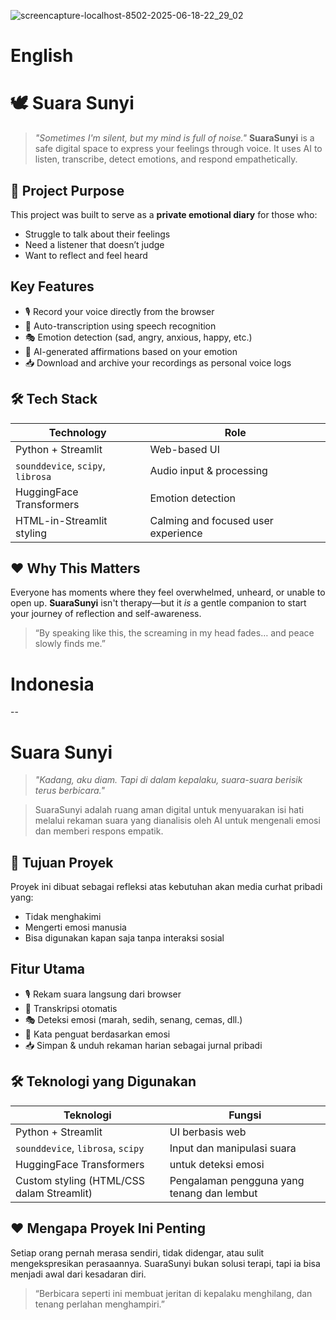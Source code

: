 ![screencapture-localhost-8502-2025-06-18-22_29_02](https://github.com/user-attachments/assets/85608a25-d366-49b3-86f6-89377a34a0c6)

# English 
>
# 🕊️ Suara Sunyi

> *"Sometimes I'm silent, but my mind is full of noise."*
> **SuaraSunyi** is a safe digital space to express your feelings through voice. It uses AI to listen, transcribe, detect emotions, and respond empathetically.

## 🎯 Project Purpose

This project was built to serve as a **private emotional diary** for those who:

* Struggle to talk about their feelings
* Need a listener that doesn’t judge
* Want to reflect and feel heard

## Key Features

* 🎙️ Record your voice directly from the browser
* 📝 Auto-transcription using speech recognition
* 🎭 Emotion detection (sad, angry, anxious, happy, etc.)
* 💬 AI-generated affirmations based on your emotion
* 📥 Download and archive your recordings as personal voice logs

## 🛠️ Tech Stack

| Technology                        | Role                                |
| --------------------------------- | ----------------------------------- |
| Python + Streamlit                | Web-based UI                        |
| `sounddevice`, `scipy`, `librosa` | Audio input & processing            |
| HuggingFace Transformers          | Emotion detection                   |
| HTML-in-Streamlit styling         | Calming and focused user experience |

## ❤️ Why This Matters

Everyone has moments where they feel overwhelmed, unheard, or unable to open up. **SuaraSunyi** isn't therapy—but it *is* a gentle companion to start your journey of reflection and self-awareness.

> “By speaking like this, the screaming in my head fades… and peace slowly finds me.”



# Indonesia
--
# Suara Sunyi

> *"Kadang, aku diam. Tapi di dalam kepalaku, suara-suara berisik terus berbicara."*

> SuaraSunyi adalah ruang aman digital untuk menyuarakan isi hati melalui rekaman suara yang dianalisis oleh AI untuk mengenali emosi dan memberi respons empatik.

## 🎯 Tujuan Proyek

Proyek ini dibuat sebagai refleksi atas kebutuhan akan media curhat pribadi yang:

* Tidak menghakimi
* Mengerti emosi manusia
* Bisa digunakan kapan saja tanpa interaksi sosial

## Fitur Utama

* 🎙️ Rekam suara langsung dari browser
* 📝 Transkripsi otomatis
* 🎭 Deteksi emosi (marah, sedih, senang, cemas, dll.)
* 💬 Kata penguat berdasarkan emosi
* 📥 Simpan & unduh rekaman harian sebagai jurnal pribadi

## 🛠️ Teknologi yang Digunakan

| Teknologi                                 | Fungsi                                     |
| ----------------------------------------- | ------------------------------------------ |
| Python + Streamlit                        | UI berbasis web                            |
| `sounddevice`, `librosa`, `scipy`         | Input dan manipulasi suara                 |
| HuggingFace Transformers                  | untuk deteksi emosi                        |
| Custom styling (HTML/CSS dalam Streamlit) | Pengalaman pengguna yang tenang dan lembut |


## ❤️ Mengapa Proyek Ini Penting

Setiap orang pernah merasa sendiri, tidak didengar, atau sulit mengekspresikan perasaannya. SuaraSunyi bukan solusi terapi, tapi ia bisa menjadi awal dari kesadaran diri.

> “Berbicara seperti ini membuat jeritan di kepalaku menghilang, dan tenang perlahan menghampiri.”
